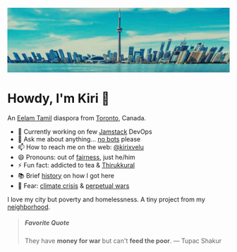 ![City of Toronto, 2025](https://raw.githubusercontent.com/kirixvelu/kirixvelu/refs/heads/main/toronto-1.webp)

# Howdy, I'm Kiri 👋

An [Eelam Tamil](https://www.nationalia.info/profile/44/tamil-eelam) diaspora from [Toronto](https://www.toronto.ca), Canada. 

- 🔭 Currently working on few [Jamstack](https://jamstack.org) DevOps
- 💬 Ask me about anything... [no bots](https://psychcentral.com/lib/the-importance-of-connection) please
- 📫 How to reach me on the web: [@kirixvelu](https://linktr.ee/kirixvelu)
- 😄 Pronouns: out of [fairness](https://pronouns.org), just he/him
- ⚡ Fun fact: addicted to tea & [Thirukkural](https://thirukkural.io)
- 📚 Brief [history](https://pearlaction.org/genocide-legal-briefing/) on how I got here
- 🤔 Fear: [climate crisis](https://davidsuzuki.org/our-work/) & [perpetual wars](https://www.visionofhumanity.org/about/)

I love my city but poverty and homelessness. A tiny project from my [neighborhood](https://scarboroughtenants.ca).

> ##### *Favorite Quote*
>  They have **money for war** but can't **feed the poor**.
> ― Tupac Shakur


